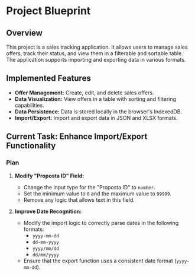 
# Project Blueprint

## Overview

This project is a sales tracking application. It allows users to manage sales offers, track their status, and view them in a filterable and sortable table. The application supports importing and exporting data in various formats.

## Implemented Features

*   **Offer Management:** Create, edit, and delete sales offers.
*   **Data Visualization:** View offers in a table with sorting and filtering capabilities.
*   **Data Persistence:** Data is stored locally in the browser's IndexedDB.
*   **Import/Export:** Import and export data in JSON and XLSX formats.

## Current Task: Enhance Import/Export Functionality

### Plan

1.  **Modify "Proposta ID" Field:**
    *   Change the input type for the "Proposta ID" to `number`.
    *   Set the minimum value to `0` and the maximum value to `99999`.
    *   Remove any logic that allows text in this field.

2.  **Improve Date Recognition:**
    *   Modify the import logic to correctly parse dates in the following formats:
        *   `yyyy-mm-dd`
        *   `dd-mm-yyyy`
        *   `yyyy/mm/dd`
        *   `dd/mm/yyyy`
    *   Ensure that the export function uses a consistent date format (`yyyy-mm-dd`).
